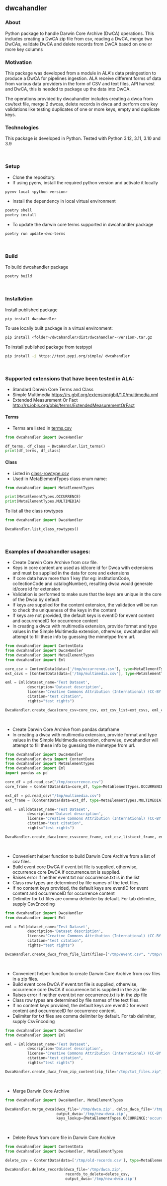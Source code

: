 ## dwcahandler

### About
Python package to handle Darwin Core Archive (DwCA) operations. This includes creating a DwCA zip file from csv, reading a DwCA, merge two DwCAs, validate DwCA and delete records from DwCA based on one or more key columns

### Motivation
This package was developed from a module in ALA's data preingestion to produce a DwCA for pipelines ingestion. 
ALA receive different forms of data from various data providers in the form of CSV and text files, API harvest and DwCA, this is needed to package up the data into DwCA.

The operations provided by dwcahandler includes creating a dwca from csv/text file, merge 2 dwcas, delete records in dwca and perform core key validations like testing duplicates of one or more keys, empty and duplicate keys.  

### Technologies

This package is developed in Python. Tested with Python 3.12, 3.11, 3.10 and 3.9

&nbsp;
### Setup

* Clone the repository. 
* If using pyenv, install the required python version and activate it locally
```bash
pyenv local <python version>
```
* Install the dependency in local virtual environment
```bash
poetry shell
poetry install
```

* To update the darwin core terms supported in dwcahandler package
```bash
poetry run update-dwc-terms
```
&nbsp;
### Build
To build dwcahandler package
```bash
poetry build
```
&nbsp;
### Installation

Install published package
```bash
pip install dwcahandler
```

To use locally built package in a virtual environment:
```bash
pip install <folder>/dwcahandler/dist/dwcahandler-<version>.tar.gz
```

To install published package from testpypi
```bash
pip install -i https://test.pypi.org/simple/ dwcahandler
```
&nbsp;
### Supported extensions that have been tested in ALA:
* Standard Darwin Core Terms and Class
* Simple Multimedia https://rs.gbif.org/extension/gbif/1.0/multimedia.xml
* Extended Measurement Or Fact http://rs.iobis.org/obis/terms/ExtendedMeasurementOrFact

#### Terms
* Terms are listed in [terms.csv](src/dwcahandler/dwca/terms/terms.csv)
```python
from dwcahandler import DwcaHandler

df_terms, df_class = DwcaHandler.list_terms()
print(df_terms, df_class)
```

#### Class
* Listed in [class-rowtype.csv](src/dwcahandler/dwca/terms/class-rowtype.csv)
* Used in MetaElementTypes class enum name:
```python 
from dwcahandler import MetaElementTypes

print(MetaElementTypes.OCCURRENCE)
print(MetaElementTypes.MULTIMEDIA)
```

To list all the class rowtypes
```python
from dwcahandler import DwcaHandler

DwcaHandler.list_class_rowtypes()
```
&nbsp;
### Examples of dwcahandler usages:

* Create Darwin Core Archive from csv file. 
* Keys in core content are used as id/core id for Dwca with extensions and must be supplied in the data for core and extensions
* If core data have more than 1 key (for eg: institutionCode, collectionCode and catalogNumber), resulting dwca would generate id/core id for extension
* Validation is performed to make sure that the keys are unique in the core of the Dwca by default
* If keys are supplied for the content extension, the validation will be run to check the uniqueness of the keys in the content
* If keys are not provided, the default keys is eventID for event content and occurrenceID for occurrence content
* In creating a dwca with multimedia extension, provide format and type values in the Simple Multimedia extension, otherwise, dwcahandler will attempt to fill these info by guessing the mimetype from url.
```python
from dwcahandler import ContentData
from dwcahandler import DwcaHandler
from dwcahandler import MetaElementTypes
from dwcahandler import Eml

core_csv = ContentData(data=['/tmp/occurrence.csv'], type=MetaElementTypes.OCCURRENCE, keys=['occurrenceID'])
ext_csvs = [ContentData(data=['/tmp/multimedia.csv'], type=MetaElementTypes.MULTIMEDIA)]

eml = Eml(dataset_name='Test Dataset',
          description='Dataset description',
          license='Creative Commons Attribution (International) (CC-BY 4.0 (Int) 4.0)',
          citation="test citation",
          rights="test rights")

DwcaHandler.create_dwca(core_csv=core_csv, ext_csv_list=ext_csvs, eml_content=eml, output_dwca='/tmp/dwca.zip')
```
&nbsp;
* Create Darwin Core Archive from pandas dataframe
* In creating a dwca with multimedia extension, provide format and type values in the Simple Multimedia extension, otherwise, dwcahandler will attempt to fill these info by guessing the mimetype from url.

```python
from dwcahandler import DwcaHandler
from dwcahandler.dwca import ContentData
from dwcahandler import MetaElementTypes
from dwcahandler import Eml
import pandas as pd

core_df = pd.read_csv("/tmp/occurrence.csv")
core_frame = ContentData(data=core_df, type=MetaElementTypes.OCCURRENCE, keys=['occurrenceID'])

ext_df = pd.read_csv("/tmp/multimedia.csv")
ext_frame = [ContentData(data=ext_df, type=MetaElementTypes.MULTIMEDIA)]

eml = Eml(dataset_name='Test Dataset',
          description='Dataset description',
          license='Creative Commons Attribution (International) (CC-BY 4.0 (Int) 4.0)',
          citation="test citation",
          rights="test rights")

DwcaHandler.create_dwca(core_csv=core_frame, ext_csv_list=ext_frame, eml_content=eml, output_dwca='/tmp/dwca.zip')
```
&nbsp;
* Convenient helper function to build Darwin Core Archive from a list of csv files.
* Build event core DwCA if event.txt file is supplied, otherwise, occurrence core DwCA if occurrence.txt is supplied. 
* Raises error if neither event.txt nor occurrence.txt is in the list
* Class row types are determined by file names of the text files.
* If no content keys provided, the default keys are eventID for event content and occurrenceID for occurrence content
* Delimiter for txt files are comma delimiter by default. For tab delimiter, supply CsvEncoding
```python
from dwcahandler import DwcaHandler
from dwcahandler import Eml

eml = Eml(dataset_name='Test Dataset',
          description='Dataset description',
          license='Creative Commons Attribution (International) (CC-BY 4.0 (Int) 4.0)',
          citation="test citation",
          rights="test rights")

DwcaHandler.create_dwca_from_file_list(files=["/tmp/event.csv", "/tmp/occurrence.csv"],  eml_content=eml, output_dwca='/tmp/dwca.zip')
```
&nbsp;
* Convenient helper function to create Darwin Core Archive from csv files in a zip files.
* Build event core DwCA if event.txt file is supplied, otherwise, occurrence core DwCA if occurrence.txt is supplied in the zip file
* Raises error if neither event.txt nor occurrence.txt is in the zip file
* Class row types are determined by file names of the text files.
* If no content keys provided, the default keys are eventID for event content and occurrenceID for occurrence content.
* Delimiter for txt files are comma delimiter by default. For tab delimiter, supply CsvEncoding
```python
from dwcahandler import DwcaHandler
from dwcahandler import Eml

eml = Eml(dataset_name='Test Dataset',
          description='Dataset description',
          license='Creative Commons Attribution (International) (CC-BY 4.0 (Int) 4.0)',
          citation="test citation",
          rights="test rights")

DwcaHandler.create_dwca_from_zip_content(zip_file="/tmp/txt_files.zip",  eml_content=eml, output_dwca='/tmp/dwca.zip')
```
&nbsp;
* Merge Darwin Core Archive
```python
from dwcahandler import DwcaHandler, MetaElementTypes

DwcaHandler.merge_dwca(dwca_file='/tmp/dwca.zip', delta_dwca_file='/tmp/delta-dwca.zip',
                       output_dwca='/tmp/new-dwca.zip', 
                       keys_lookup={MetaElementTypes.OCCURRENCE:'occurrenceID'})
```
&nbsp;
* Delete Rows from core file in Darwin Core Archive
```python
from dwcahandler import ContentData
from dwcahandler import DwcaHandler, MetaElementTypes

delete_csv = ContentData(data=['/tmp/old-records.csv'], type=MetaElementTypes.OCCURRENCE, keys=['occurrenceID'])

DwcaHandler.delete_records(dwca_file='/tmp/dwca.zip',
                           records_to_delete=delete_csv,
                           output_dwca='/tmp/new-dwca.zip')
```
&nbsp;
